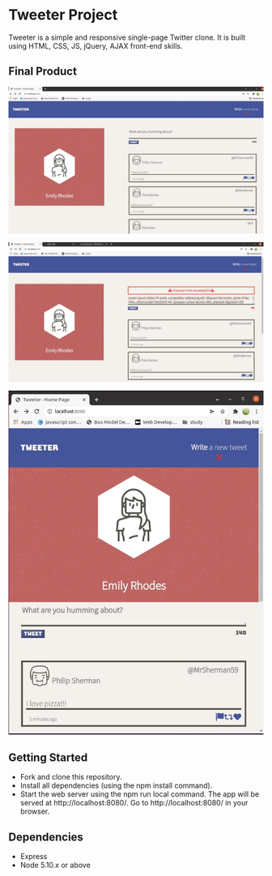 # Tweeter Project
Tweeter is a simple and responsive single-page Twitter clone. It is built using HTML, CSS, JS, jQuery, AJAX front-end skills.

## Final Product

!["tweet-box"](https://github.com/Khadeeja59/tweeter/blob/master/docs/tweet_box.jpg?raw=true)

!["warning: when the character-limit exceeds"](https://github.com/Khadeeja59/tweeter/blob/master/docs/char_limit.jpg?raw=true)

!["responsive design"](https://github.com/Khadeeja59/tweeter/blob/master/docs/mobile_view.jpeg?raw=true)

## Getting Started
- Fork and clone this repository.
- Install all dependencies (using the npm install command).
- Start the web server using the npm run local command. The app will be served at http://localhost:8080/.
  Go to http://localhost:8080/ in your browser.

## Dependencies
- Express
- Node 5.10.x or above
